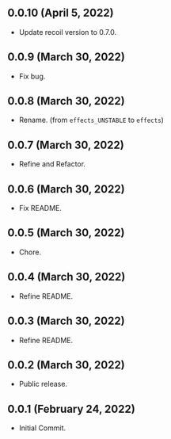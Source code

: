 ## 0.0.10 (April 5, 2022)

- Update recoil version to 0.7.0.

## 0.0.9 (March 30, 2022)

- Fix bug.

## 0.0.8 (March 30, 2022)

- Rename. (from `effects_UNSTABLE` to `effects`)

## 0.0.7 (March 30, 2022)

- Refine and Refactor.

## 0.0.6 (March 30, 2022)

- Fix README.

## 0.0.5 (March 30, 2022)

- Chore.

## 0.0.4 (March 30, 2022)

- Refine README.

## 0.0.3 (March 30, 2022)

- Refine README.

## 0.0.2 (March 30, 2022)

- Public release.

## 0.0.1 (February 24, 2022)

- Initial Commit.
